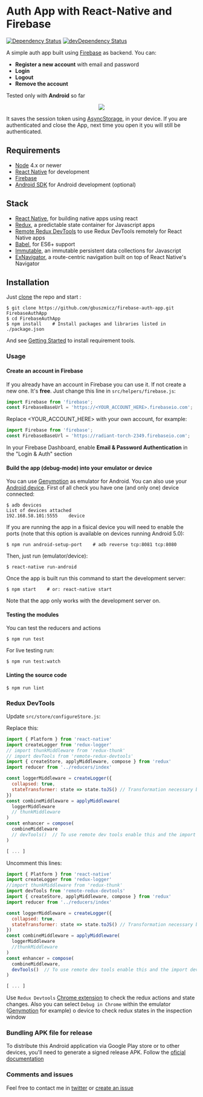 # Auth App with React-Native and Firebase

[![Dependency Status](https://david-dm.org/gbuszmicz/firebase-auth-app.svg?style=flat)](https://david-dm.org/gbuszmicz/firebase-auth-app)
[![devDependency Status](https://david-dm.org/gbuszmicz/firebase-auth-app/dev-status.svg?style=flat)](https://david-dm.org/gbuszmicz/firebase-auth-app#info=devDependencies)

A simple auth app built using [Firebase](https://www.firebase.com/) as backend. 
You can:
- **Register a new account** with email and password
- **Login**
- **Logout**
- **Remove the account**

Tested only with **Android** so far

<p align="center">
  <img src ="https://fat.gfycat.com/SingleMadAlligatorsnappingturtle.gif" />
</p>

It saves the session token using [AsyncStorage](https://facebook.github.io/react-native/docs/asyncstorage.html), in your device.
If you are authenticated and close the App, next time you open it you will still be authenticated.

## Requirements
- [Node](https://nodejs.org) 4.x or newer
- [React Native](http://facebook.github.io/react-native/docs/getting-started.html) for development
- [Firebase](https://www.firebase.com/)
- [Android SDK](https://developer.android.com/sdk/) for Android development (optional)

## Stack
- [React Native](https://facebook.github.io/react-native/), for building native apps using react
- [Redux](http://rackt.github.io/redux/index.html), a predictable state container for Javascript apps
- [Remote Redux DevTools](https://github.com/zalmoxisus/remote-redux-devtools) to use Redux DevTools remotely for React Native apps
- [Babel](http://babeljs.io/), for ES6+ support
- [Immutable](https://facebook.github.io/immutable-js/), an immutable persistent data collections for Javascript
- [ExNavigator](https://github.com/exponentjs/ex-navigator), a route-centric navigation built on top of React Native's Navigator    


## Installation
Just [clone](github-windows://openRepo/https://github.com/gbuszmicz/firebase-auth-app.git) the repo
and start :
```shell
$ git clone https://github.com/gbuszmicz/firebase-auth-app.git FirebaseAuthApp
$ cd FirebaseAuthApp
$ npm install    # Install packages and libraries listed in ./package.json
```
And see [Getting Started](https://facebook.github.io/react-native/docs/getting-started.html) to install requirement tools.

### Usage
#### Create an account in Firebase
If you already have an account in Firebase you can use it. If not create a new one. It's **free**.
Just change this line in ```src/helpers/firebase.js```:
```javascript
import Firebase from 'firebase';
const FirebaseBaseUrl = 'https://<YOUR_ACCOUNT_HERE>.firebaseio.com';
```
Replace <YOUR_ACCOUNT_HERE> with your own account, for example:
```javascript
import Firebase from 'firebase';
const FirebaseBaseUrl = 'https://radiant-torch-2349.firebaseio.com';
```
In your Firebase Dashboard, enable **Email & Password Authentication** in the "Login & Auth" section


#### Build the app (debug-mode) into your emulator or device
You can use [Genymotion](https://www.genymotion.com/) as emulator for Android. 
You can also use your [Android device](https://facebook.github.io/react-native/docs/running-on-device-android.html). 
First of all check you have one (and only one) device connected:
```shell
$ adb devices
List of devices attached
192.168.58.101:5555    device
```

If you are running the app in a fisical device you will need to enable the ports (note that this option is available on devices running Android 5.0):
```shell
$ npm run android-setup-port    # adb reverse tcp:8081 tcp:8080
```

Then, just run (emulator/device):
```shell
$ react-native run-android
```

Once the app is built run this command to start the development server:
```shell
$ npm start    # or: react-native start
```
Note that the app only works with the development server on.

#### Testing the modules
You can test the reducers and actions
```shell
$ npm run test
```

For live testing run:
```shell
$ npm run test:watch
```

#### Linting the source code
```shell
$ npm run lint
```

### Redux DevTools
Update ```src/store/configureStore.js```:

Replace this:
```javascript
import { Platform } from 'react-native'
import createLogger from 'redux-logger'
// import thunkMiddleware from 'redux-thunk'
// import devTools from 'remote-redux-devtools'
import { createStore, applyMiddleware, compose } from 'redux'
import reducer from '../reducers/index'

const loggerMiddleware = createLogger({
  collapsed: true,
  stateTransformer: state => state.toJS() // Transformation necessary because of Immutable.js
})
const combineMiddleware = applyMiddleware(
  loggerMiddleware
  // thunkMiddleware
)
const enhancer = compose(
  combineMiddleware
  // devTools()  // To use remote dev tools enable this and the import devTools
)

[ ... ]
```

Uncomment this lines:
```javascript
import { Platform } from 'react-native'
import createLogger from 'redux-logger'
//import thunkMiddleware from 'redux-thunk'
import devTools from 'remote-redux-devtools'
import { createStore, applyMiddleware, compose } from 'redux'
import reducer from '../reducers/index'

const loggerMiddleware = createLogger({
  collapsed: true,
  stateTransformer: state => state.toJS() // Transformation necessary because of Immutable.js
})
const combineMiddleware = applyMiddleware(
  loggerMiddleware 
  //thunkMiddleware
)
const enhancer = compose(
  combineMiddleware,
  devTools()  // To use remote dev tools enable this and the import devTools
)

[ ... ]
```

Use ```Redux Devtools``` [Chrome extension](https://chrome.google.com/webstore/detail/redux-devtools/lmhkpmbekcpmknklioeibfkpmmfibljd?hl=en) to check the redux actions and state changes.
Also you can select ```Debug in Chrome``` within the emulator ([Genymotion](https://www.genymotion.com/) for example) o device to check redux states in the inspection window


### Bundling APK file for release
To distribute this Android application via Google Play store or to other devices, you'll need to generate a signed release APK.
Follow the [oficial documentation](https://facebook.github.io/react-native/docs/signed-apk-android.html)


### Comments and issues
Feel free to contact me in [twitter](https://twitter.com/gbuszmicz) or [create an issue](https://github.com/gbuszmicz/firebase-auth-app/issues/new)
